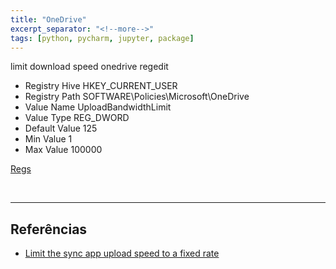 ```yaml
---
title: "OneDrive"
excerpt_separator: "<!--more-->"
tags: [python, pycharm, jupyter, package]
---
```


limit download speed onedrive regedit

- Registry Hive HKEY_CURRENT_USER
- Registry Path SOFTWARE\Policies\Microsoft\OneDrive
- Value Name UploadBandwidthLimit
- Value Type REG_DWORD
- Default Value 125
- Min Value 1
- Max Value 100000

[Regs](./assets/onedrive/OneDrive%20-%20Limite%20Velocidade.reg)

<br>

---

## Referências

- [Limit the sync app upload speed to a fixed rate](https://admx.help/?Category=OneDrive&Policy=Microsoft.Policies.OneDriveNGSC::UploadBandwidthLimit)
